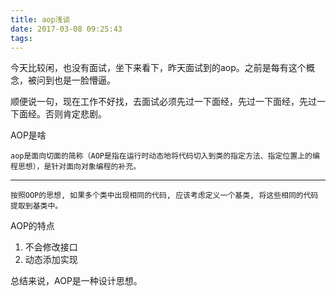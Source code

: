 ```yaml
---
title: aop浅谈
date: 2017-03-08 09:25:43
tags:
---
```

今天比较闲，也没有面试，坐下来看下，昨天面试到的aop。之前是每有这个概念，被问到也是一脸懵逼。

顺便说一句，现在工作不好找，去面试必须先过一下面经，先过一下面经，先过一下面经。否则肯定悲剧。

AOP是啥

    aop是面向切面的简称（AOP是指在运行时动态地将代码切入到类的指定方法、指定位置上的编程思想），是针对面向对象编程的补充。
-----
    按照OOP的思想, 如果多个类中出现相同的代码, 应该考虑定义一个基类, 将这些相同的代码提取到基类中。
    
AOP的特点

1. 不会修改接口
2. 动态添加实现

总结来说，AOP是一种设计思想。